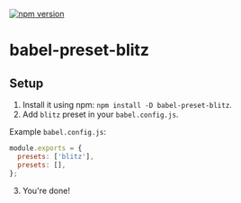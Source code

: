 [![npm version](https://badge.fury.io/js/babel-preset-blitz.svg)](https://badge.fury.io/js/babel-preset-blitz)

# babel-preset-blitz

## Setup

1. Install it using npm: `npm install -D babel-preset-blitz`.
2. Add `blitz` preset in your `babel.config.js`.

Example `babel.config.js`:

```js
module.exports = {
  presets: ['blitz'],
  presets: [],
};
```

3. You're done!
